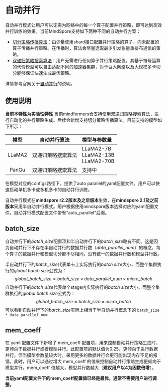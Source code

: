 # 自动并行

自动并行模式让用户可以无需为网络中的每一个算子配置并行策略，即可达到高效并行训练的效果。当前MindSpore支持如下两种不同的自动并行方案：

- [切分策略传播算法](https://www.mindspore.cn/tutorials/experts/zh-CN/master/parallel/sharding_propagation.html)：由少量使用shard接口配置并行策略的算子，向未配置的算子传播并行策略。在传播时，算法会尽量选取最少引发张量重排布通信的策略。
- [双递归策略搜索算法](https://www.mindspore.cn/tutorials/experts/zh-CN/master/parallel/sapp.html)：用户无需进行任何算子并行策略配置。其基于符号运算的代价模型可以自由适配不同的加速器集群，对于巨大网络以及大规模多卡切分能够保证快速生成最优策略。

详情参考官网关于[自动并行](https://www.mindspore.cn/tutorials/experts/zh-CN/master/parallel/auto_parallel.html)的说明。

## 使用说明

**当前本特性为实验性特性**
当前mindformers仓支持使用双递归策略搜索算法，进行自动化的并行策略生成。后续会新增支持切分策略传播算法。目前支持的模型如下所示：

|  模型  |    自动并行算法    | 模型与参数量                          |
| :----: | :----------------: | :------------------------------------ |
| LLaMA2 | 双递归策略搜索算法 | LLaMA2-7B<br>LLaMA2-13B<br>LLaMA2-70B |
| PanGu  | 双递归策略搜索算法 | 支持中                                |

在模型对应的configs路径下，提供了auto parallel的yaml配置文件，用户可以快速启动单机多卡或多机多卡的自动并行训练。

自动并行模式在**mindspore r2.2版本及之后版本**生效，在**mindspore 2.1及之前版本**采用半自动并行模式。用户根据使用mindspore版本选择对应的yaml配置文件。自动并行模式配置文件带有"auto_parallel"后缀。

## batch_size

自动并行下的*batch_size*配置项和半自动并行下的*batch_size*略有不同。这是因为自动并行下不存在半自动并行的数据并行数（*data_parallel_num*）的概念，每个算子的数据并行和模型切分都不尽相同，没有统一的数据并行数和模型并行数。

半自动并行下的*batch_size*代表单卡上实际执行的*batch size*大小，而整个集群执行的*global batch size*公式为：
$$
global\_batch\_size = batch\_size \times data\_parallel\_num \times micro\_batch
$$
自动并行下的*batch_size*代表单个stage内实际执行的*batch size*大小，而整个集群执行的*global batch size*公式为：
$$
global\_batch\_size = batch\_size \times micro\_batch
$$
可以看到自动并行下的*batch_size*实际上相当于半自动并行概念下的 `batch_size * data_parallel_num`

## mem_coeff

在 yaml 配置文件下新增了 mem_coeff 配置项，用来控制自动并行策略生成时，更倾向于数据并行或者模型并行。此配置项的默认值为0.25，更倾向于进行数据并行，但当模型参数量较大时，采用更多的数据并行会更可能出现内存不足的报错。此时，用户可以通过增大 mem_coeff 的值来控制自动并行策略生成更倾向于模型并行，mem_coeff 值越大，模型并行数越大（**建议用户以4为因数倍增**）。

**当前yaml配置文件下的mem_coeff配置值已经是最优，通常不需要用户进行调整。**
